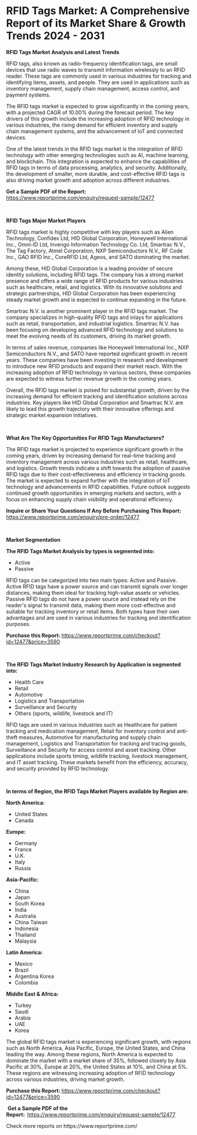 <p><h1>RFID Tags Market: A Comprehensive Report of its Market Share & Growth Trends 2024 - 2031</h1></p><p><strong>RFID Tags Market Analysis and Latest Trends</strong></p>
<p><p>RFID tags, also known as radio-frequency identification tags, are small devices that use radio waves to transmit information wirelessly to an RFID reader. These tags are commonly used in various industries for tracking and identifying items, assets, and people. They are used in applications such as inventory management, supply chain management, access control, and payment systems.</p><p>The RFID tags market is expected to grow significantly in the coming years, with a projected CAGR of 10.00% during the forecast period. The key drivers of this growth include the increasing adoption of RFID technology in various industries, the rising demand for efficient inventory and supply chain management systems, and the advancement of IoT and connected devices.</p><p>One of the latest trends in the RFID tags market is the integration of RFID technology with other emerging technologies such as AI, machine learning, and blockchain. This integration is expected to enhance the capabilities of RFID tags in terms of data processing, analytics, and security. Additionally, the development of smaller, more durable, and cost-effective RFID tags is also driving market growth and adoption across different industries.</p></p>
<p><strong>Get a Sample PDF of the Report:&nbsp;</strong> <a href="https://www.reportprime.com/enquiry/request-sample/12477">https://www.reportprime.com/enquiry/request-sample/12477</a></p>
<p>&nbsp;</p>
<p><strong>RFID Tags Major Market Players</strong></p>
<p><p>RFID tags market is highly competitive with key players such as Alien Technology, Confidex Ltd, HID Global Corporation, Honeywell International Inc., Omni-ID Ltd, Invengo Information Technology Co. Ltd, Smartrac N.V., The Tag Factory, Atmel Corporation, NXP Semiconductors N.V., RF Code Inc., GAO RFID Inc., CoreRFID Ltd, Ageos, and SATO dominating the market.</p><p>Among these, HID Global Corporation is a leading provider of secure identity solutions, including RFID tags. The company has a strong market presence and offers a wide range of RFID products for various industries such as healthcare, retail, and logistics. With its innovative solutions and strategic partnerships, HID Global Corporation has been experiencing steady market growth and is expected to continue expanding in the future.</p><p>Smartrac N.V. is another prominent player in the RFID tags market. The company specializes in high-quality RFID tags and inlays for applications such as retail, transportation, and industrial logistics. Smartrac N.V. has been focusing on developing advanced RFID technology and solutions to meet the evolving needs of its customers, driving its market growth.</p><p>In terms of sales revenue, companies like Honeywell International Inc., NXP Semiconductors N.V., and SATO have reported significant growth in recent years. These companies have been investing in research and development to introduce new RFID products and expand their market reach. With the increasing adoption of RFID technology in various sectors, these companies are expected to witness further revenue growth in the coming years.</p><p>Overall, the RFID tags market is poised for substantial growth, driven by the increasing demand for efficient tracking and identification solutions across industries. Key players like HID Global Corporation and Smartrac N.V. are likely to lead this growth trajectory with their innovative offerings and strategic market expansion initiatives.</p></p>
<p>&nbsp;</p>
<p><strong>What Are The Key Opportunities For RFID Tags Manufacturers?</strong></p>
<p><p>The RFID tags market is projected to experience significant growth in the coming years, driven by increasing demand for real-time tracking and inventory management across various industries such as retail, healthcare, and logistics. Growth trends indicate a shift towards the adoption of passive RFID tags due to their cost-effectiveness and efficiency in tracking goods. The market is expected to expand further with the integration of IoT technology and advancements in RFID capabilities. Future outlook suggests continued growth opportunities in emerging markets and sectors, with a focus on enhancing supply chain visibility and operational efficiency.</p></p>
<p><strong>Inquire or Share Your Questions If Any Before Purchasing This Report:</strong> <a href="https://www.reportprime.com/enquiry/pre-order/12477">https://www.reportprime.com/enquiry/pre-order/12477</a></p>
<p>&nbsp;</p>
<p><strong>Market Segmentation</strong></p>
<p><strong>The RFID Tags Market Analysis by types is segmented into:</strong></p>
<p><ul><li>Active</li><li>Passive</li></ul></p>
<p><p>RFID tags can be categorized into two main types: Active and Passive. Active RFID tags have a power source and can transmit signals over longer distances, making them ideal for tracking high-value assets or vehicles. Passive RFID tags do not have a power source and instead rely on the reader's signal to transmit data, making them more cost-effective and suitable for tracking inventory or retail items. Both types have their own advantages and are used in various industries for tracking and identification purposes.</p></p>
<p><strong>Purchase this Report:&nbsp;</strong><a href="https://www.reportprime.com/checkout?id=12477&price=3590">https://www.reportprime.com/checkout?id=12477&price=3590</a></p>
<p>&nbsp;</p>
<p><strong>The RFID Tags Market Industry Research by Application is segmented into:</strong></p>
<p><ul><li>Health Care</li><li>Retail</li><li>Automotive</li><li>Logistics and Transportation</li><li>Surveillance and Security</li><li>Others (sports, wildlife, livestock and IT)</li></ul></p>
<p><p>RFID tags are used in various industries such as Healthcare for patient tracking and medication management, Retail for inventory control and anti-theft measures, Automotive for manufacturing and supply chain management, Logistics and Transportation for tracking and tracing goods, Surveillance and Security for access control and asset tracking. Other applications include sports timing, wildlife tracking, livestock management, and IT asset tracking. These markets benefit from the efficiency, accuracy, and security provided by RFID technology.</p></p>
<p>&nbsp;</p>
<p><strong>In terms of Region, the RFID Tags Market Players available by Region are:</strong></p>
<p>
    <p> <strong> North America: </strong>
        <ul>
            <li>United States</li>
            <li>Canada</li>
        </ul>
        </p> 
    <p> <strong> Europe: </strong>
        <ul>
            <li>Germany</li>
            <li>France</li>
            <li>U.K.</li>
            <li>Italy</li>
            <li>Russia</li>
        </ul>
        </p> 
    <p> <strong> Asia-Pacific: </strong>
        <ul>
            <li>China</li>
            <li>Japan</li>
            <li>South Korea</li>
            <li>India</li>
            <li>Australia</li>
            <li>China Taiwan</li>
            <li>Indonesia</li>
            <li>Thailand</li>
            <li>Malaysia</li>
        </ul>
        </p> 
    <p> <strong> Latin America: </strong>
        <ul>
            <li>Mexico</li>
            <li>Brazil</li>
            <li>Argentina Korea</li>
            <li>Colombia</li>
        </ul>
        </p> 
    <p> <strong> Middle East & Africa: </strong>
        <ul>
            <li>Turkey</li>
            <li>Saudi</li>
            <li>Arabia</li>
            <li>UAE</li>
            <li>Korea</li>
        </ul>
    </p>
    </p>
<p><p>The global RFID tags market is experiencing significant growth, with regions such as North America, Asia Pacific, Europe, the United States, and China leading the way. Among these regions, North America is expected to dominate the market with a market share of 35%, followed closely by Asia Pacific at 30%, Europe at 20%, the United States at 10%, and China at 5%. These regions are witnessing increasing adoption of RFID technology across various industries, driving market growth.</p></p>
<p><strong>Purchase this Report: </strong><a href="https://www.reportprime.com/checkout?id=12477&price=3590">https://www.reportprime.com/checkout?id=12477&price=3590</a></p>
<p>&nbsp;<strong>Get a Sample PDF of the Report:&nbsp;&nbsp;</strong><a href="https://www.reportprime.com/enquiry/request-sample/12477">https://www.reportprime.com/enquiry/request-sample/12477</a></p>
<p><strong></strong></p>
<p>Check more reports on https://www.reportprime.com/</p>